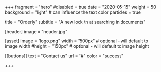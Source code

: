 +++
fragment = "hero"
#disabled = true
date = "2020-05-15"
weight = 50
background = "light" # can influence the text color
particles = true

title = "Orderly"
subtitle = "A new look \n at searching in documents"

[header]
  image = "header.jpg"

[asset]
  image = "logo.png"
  width = "500px" # optional - will default to image width
  #height = "150px" # optional - will default to image height

[[buttons]] 
  text = "Contact us" 
  url = "#" 
  color = "success"

+++
